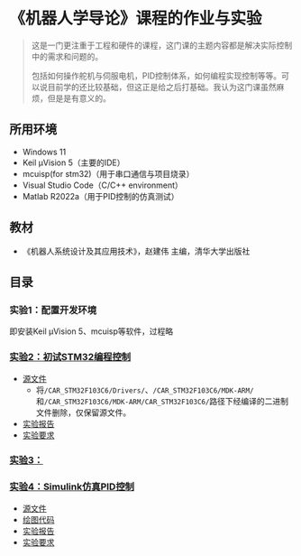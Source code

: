 # 《机器人学导论》课程的作业与实验
> 这是一门更注重于工程和硬件的课程，这门课的主题内容都是解决实际控制中的需求和问题的。
> 
> 包括如何操作舵机与伺服电机，PID控制体系，如何编程实现控制等等。可以说目前学的还比较基础，但这正是给之后打基础。我认为这门课虽然麻烦，但是是有意义的。
## 所用环境
* Windows 11
* Keil µVision 5（主要的IDE）
* mcuisp(for stm32)（用于串口通信与项目烧录）
* Visual Studio Code（C/C++ environment）
* Matlab R2022a（用于PID控制的仿真测试）
## 教材
* 《机器人系统设计及其应用技术》，赵建伟 主编，清华大学出版社
## 目录
### 实验1：配置开发环境
  即安装Keil µVision 5、mcuisp等软件，过程略
### [实验2：初试STM32编程控制](./实验2)
* [源文件](https://www.aliyundrive.com/s/NjsdjEs91J6)
  * 将`/CAR_STM32F103C6/Drivers/`、`/CAR_STM32F103C6/MDK-ARM/`和`/CAR_STM32F103C6/MDK-ARM/CAR_STM32F103C6/`路径下经编译的二进制文件删除，仅保留源文件。
* [实验报告](./实验2/Report.pdf)
* [实验要求](./实验2/实验要求.docx)
### [实验3：](./实验3)
### [实验4：Simulink仿真PID控制](./实验4)
* [源文件](./实验4/PID控制模型.slx)
* [绘图代码](实验4/PID_Drow.m)
* [实验报告](./实验4/Report.pdf)
* [实验要求](./实验4/实验要求.docx)